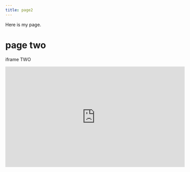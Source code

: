 ```yaml
---
title: page2
---
```


Here is my page.

# page two


iframe TWO 

<iframe width="560" height="315" src="https://www.youtube.com/embed/Pg_qAN0PAcM" frameborder="0" allowfullscreen></iframe>

